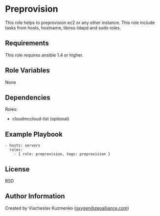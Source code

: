 Preprovision
============

This role helps to preprovision ec2 or any other instance.
This role include tasks from hosts, hostname, libnss-ldapd and sudo roles.

Requirements
------------

This role requires ansible 1.4 or higher.

Role Variables
--------------

None

Dependencies
------------

Roles:
- cloudmccloud-list (optional)

Example Playbook
----------------

    - hosts: servers
      roles:
        - { role: preprovision, tags: preprovision }

License
-------

BSD

Author Information
------------------

Created by Viacheslav Kuzmenko (oxygen@zeoalliance.com)
